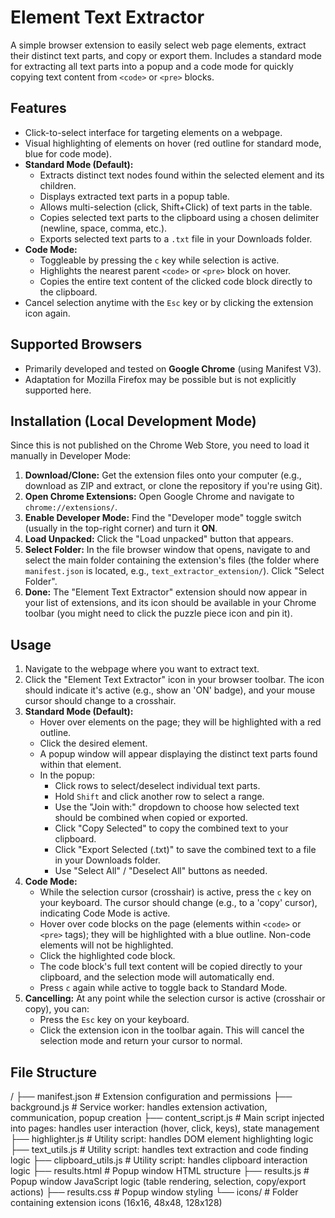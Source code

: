 # Element Text Extractor

A simple browser extension to easily select web page elements, extract their distinct text parts, and copy or export them. Includes a standard mode for extracting all text parts into a popup and a code mode for quickly copying text content from `<code>` or `<pre>` blocks.

## Features

*   Click-to-select interface for targeting elements on a webpage.
*   Visual highlighting of elements on hover (red outline for standard mode, blue for code mode).
*   **Standard Mode (Default):**
    *   Extracts distinct text nodes found within the selected element and its children.
    *   Displays extracted text parts in a popup table.
    *   Allows multi-selection (click, Shift+Click) of text parts in the table.
    *   Copies selected text parts to the clipboard using a chosen delimiter (newline, space, comma, etc.).
    *   Exports selected text parts to a `.txt` file in your Downloads folder.
*   **Code Mode:**
    *   Toggleable by pressing the `c` key while selection is active.
    *   Highlights the nearest parent `<code>` or `<pre>` block on hover.
    *   Copies the entire text content of the clicked code block directly to the clipboard.
*   Cancel selection anytime with the `Esc` key or by clicking the extension icon again.

## Supported Browsers

*   Primarily developed and tested on **Google Chrome** (using Manifest V3).
*   Adaptation for Mozilla Firefox may be possible but is not explicitly supported here.

## Installation (Local Development Mode)

Since this is not published on the Chrome Web Store, you need to load it manually in Developer Mode:

1.  **Download/Clone:** Get the extension files onto your computer (e.g., download as ZIP and extract, or clone the repository if you're using Git).
2.  **Open Chrome Extensions:** Open Google Chrome and navigate to `chrome://extensions/`.
3.  **Enable Developer Mode:** Find the "Developer mode" toggle switch (usually in the top-right corner) and turn it **ON**.
4.  **Load Unpacked:** Click the "Load unpacked" button that appears.
5.  **Select Folder:** In the file browser window that opens, navigate to and select the main folder containing the extension's files (the folder where `manifest.json` is located, e.g., `text_extractor_extension/`). Click "Select Folder".
6.  **Done:** The "Element Text Extractor" extension should now appear in your list of extensions, and its icon should be available in your Chrome toolbar (you might need to click the puzzle piece icon and pin it).

## Usage

1.  Navigate to the webpage where you want to extract text.
2.  Click the "Element Text Extractor" icon in your browser toolbar. The icon should indicate it's active (e.g., show an 'ON' badge), and your mouse cursor should change to a crosshair.
3.  **Standard Mode (Default):**
    *   Hover over elements on the page; they will be highlighted with a red outline.
    *   Click the desired element.
    *   A popup window will appear displaying the distinct text parts found within that element.
    *   In the popup:
        *   Click rows to select/deselect individual text parts.
        *   Hold `Shift` and click another row to select a range.
        *   Use the "Join with:" dropdown to choose how selected text should be combined when copied or exported.
        *   Click "Copy Selected" to copy the combined text to your clipboard.
        *   Click "Export Selected (.txt)" to save the combined text to a file in your Downloads folder.
        *   Use "Select All" / "Deselect All" buttons as needed.
4.  **Code Mode:**
    *   While the selection cursor (crosshair) is active, press the `c` key on your keyboard. The cursor should change (e.g., to a 'copy' cursor), indicating Code Mode is active.
    *   Hover over code blocks on the page (elements within `<code>` or `<pre>` tags); they will be highlighted with a blue outline. Non-code elements will not be highlighted.
    *   Click the highlighted code block.
    *   The code block's full text content will be copied directly to your clipboard, and the selection mode will automatically end.
    *   Press `c` again while active to toggle back to Standard Mode.
5.  **Cancelling:** At any point while the selection cursor is active (crosshair or copy), you can:
    *   Press the `Esc` key on your keyboard.
    *   Click the extension icon in the toolbar again.
    This will cancel the selection mode and return your cursor to normal.

## File Structure
/
├── manifest.json # Extension configuration and permissions
├── background.js # Service worker: handles extension activation, communication, popup creation
├── content_script.js # Main script injected into pages: handles user interaction (hover, click, keys), state management
├── highlighter.js # Utility script: handles DOM element highlighting logic
├── text_utils.js # Utility script: handles text extraction and code finding logic
├── clipboard_utils.js # Utility script: handles clipboard interaction logic
├── results.html # Popup window HTML structure
├── results.js # Popup window JavaScript logic (table rendering, selection, copy/export actions)
├── results.css # Popup window styling
└── icons/ # Folder containing extension icons (16x16, 48x48, 128x128)